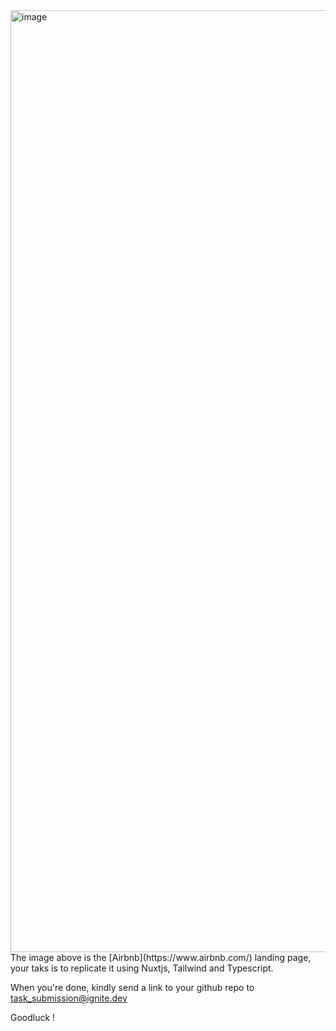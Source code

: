 <img width="1507" alt="image" src="https://github.com/ignitedotdev/frontend-task/assets/32944039/800691b2-ab7a-4eea-853e-7d1dc743daf6">
The image above is the [Airbnb](https://www.airbnb.com/) landing page, your taks is to replicate it using Nuxtjs, Tailwind and Typescript.

When you're done, kindly send a link to your github repo to task_submission@ignite.dev

Goodluck !
